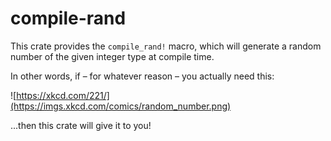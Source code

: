# compile-rand

This crate provides the `compile_rand!` macro, which will generate a random number of the given
integer type at compile time.

In other words, if – for whatever reason – you actually need this:

![https://xkcd.com/221/](https://imgs.xkcd.com/comics/random_number.png)

...then this crate will give it to you!
